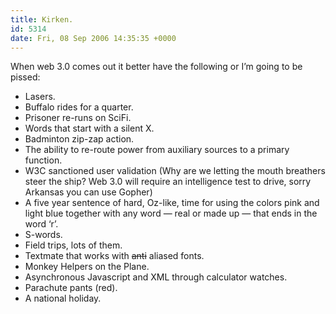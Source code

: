 ```yaml
---
title: Kirken.
id: 5314
date: Fri, 08 Sep 2006 14:35:35 +0000
---
```


When web 3.0 comes out it better have the following or I’m going to be pissed:

- Lasers.
- Buffalo rides for a quarter.
- Prisoner re-runs on SciFi.
- Words that start with a silent X.
- Badminton zip-zap action.
- The ability to re-route power from auxiliary sources to a primary function.
- W3C sanctioned user validation (Why are we letting the mouth breathers steer the ship? Web 3.0 will require an intelligence test to drive, sorry Arkansas you can use Gopher)
- A five year sentence of hard, Oz-like, time for using the colors pink and light blue together with any word — real or made up — that ends in the word ‘r’.
- S-words.
- Field trips, lots of them.
- Textmate that works with <strike>anti</strike> aliased fonts.
- Monkey Helpers on the Plane.
- Asynchronous Javascript and XML through calculator watches.
- Parachute pants (red).
- A national holiday.

